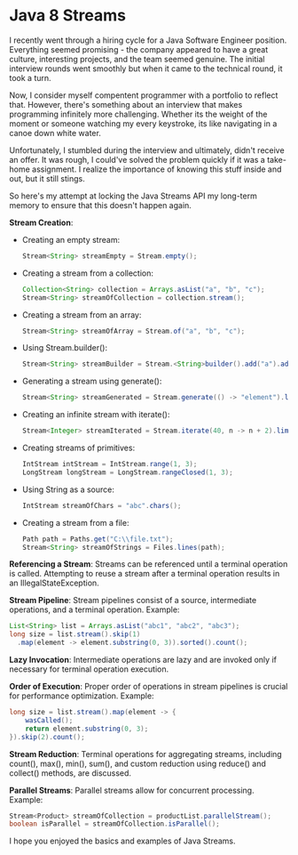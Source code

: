 # Java 8 Streams
I recently went through a hiring cycle for a Java Software Engineer position. Everything seemed promising - the company appeared to have a great culture, interesting projects, and the team seemed genuine. The initial interview rounds went smoothly but when it came to the technical round, it took a turn.

Now, I consider myself compentent programmer with a portfolio to reflect that. However, there's something about an interview that makes programming infinitely more challenging. Whether its the weight of the moment or someone watching my every keystroke, its like navigating in a canoe down white water.

Unfortunately, I stumbled during the interview and ultimately, didn't receive an offer. It was rough, I could've solved the problem quickly if it was a take-home assignment. I realize the importance of knowing this stuff inside and out, but it still stings. 

So here's my attempt at locking the Java Streams API my long-term memory to ensure that this doesn't happen again. 


**Stream Creation**:

- Creating an empty stream:
     ```java
     Stream<String> streamEmpty = Stream.empty();
     ```
- Creating a stream from a collection:
     ```java
     Collection<String> collection = Arrays.asList("a", "b", "c");
     Stream<String> streamOfCollection = collection.stream();
     ```

- Creating a stream from an array:
     ```java
     Stream<String> streamOfArray = Stream.of("a", "b", "c");
     ```

- Using Stream.builder():
     ```java
     Stream<String> streamBuilder = Stream.<String>builder().add("a").add("b").add("c").build();
     ```

- Generating a stream using generate():
     ```java
     Stream<String> streamGenerated = Stream.generate(() -> "element").limit(10);
     ```

- Creating an infinite stream with iterate():
     ```java
     Stream<Integer> streamIterated = Stream.iterate(40, n -> n + 2).limit(20);
     ```

- Creating streams of primitives:
     ```java
     IntStream intStream = IntStream.range(1, 3);
     LongStream longStream = LongStream.rangeClosed(1, 3);
     ```

- Using String as a source:
     ```java
     IntStream streamOfChars = "abc".chars();
     ```

- Creating a stream from a file:
     ```java
     Path path = Paths.get("C:\\file.txt");
     Stream<String> streamOfStrings = Files.lines(path);
     ```

**Referencing a Stream**: Streams can be referenced until a terminal operation is called. Attempting to reuse a stream after a terminal operation results in an IllegalStateException.

**Stream Pipeline**: Stream pipelines consist of a source, intermediate operations, and a terminal operation. Example:
   ```java
   List<String> list = Arrays.asList("abc1", "abc2", "abc3");
   long size = list.stream().skip(1)
     .map(element -> element.substring(0, 3)).sorted().count();
   ```

**Lazy Invocation**: Intermediate operations are lazy and are invoked only if necessary for terminal operation execution.

**Order of Execution**: Proper order of operations in stream pipelines is crucial for performance optimization. Example:
   ```java
   long size = list.stream().map(element -> {
       wasCalled();
       return element.substring(0, 3);
   }).skip(2).count();
   ```

**Stream Reduction**: Terminal operations for aggregating streams, including count(), max(), min(), sum(), and custom reduction using reduce() and collect() methods, are discussed.

**Parallel Streams**: Parallel streams allow for concurrent processing. Example:
   ```java
   Stream<Product> streamOfCollection = productList.parallelStream();
   boolean isParallel = streamOfCollection.isParallel();
   ```

I hope you enjoyed the basics and examples of Java Streams.  
